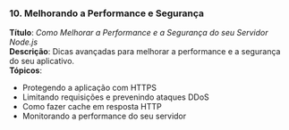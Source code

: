 ### **10. Melhorando a Performance e Segurança**
**Título**: *Como Melhorar a Performance e a Segurança do seu Servidor Node.js*  
**Descrição**: Dicas avançadas para melhorar a performance e a segurança do seu aplicativo.  
**Tópicos**:
- Protegendo a aplicação com HTTPS
- Limitando requisições e prevenindo ataques DDoS
- Como fazer cache em resposta HTTP
- Monitorando a performance do seu servidor